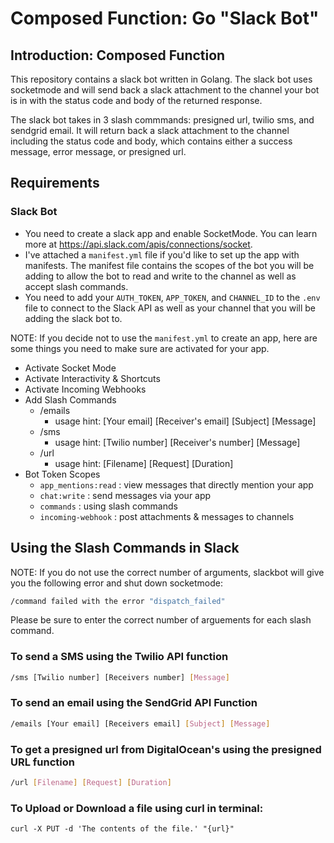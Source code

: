 # Composed Function: Go "Slack Bot"

## Introduction: Composed Function

This repository contains a slack bot written in Golang. The slack bot uses socketmode and will send back a slack attachment to the channel your bot is in with the status code and body of the returned response.

The slack bot takes in 3 slash commmands: presigned url, twilio sms, and sendgrid email. It will return back a slack attachment to the channel including the status code and body, which contains either a success message, error message, or presigned url. 

## Requirements

### Slack Bot

* You need to create a slack app and enable SocketMode. You can learn more at https://api.slack.com/apis/connections/socket. 
* I've attached a `manifest.yml` file if you'd like to set up the app with manifests. The manifest file contains the scopes of the bot you will be adding to allow the bot to read and write to the channel as well as accept slash commands.
* You need to add your `AUTH_TOKEN`, `APP_TOKEN`, and `CHANNEL_ID` to the `.env` file to connect to the Slack API as well as your channel that you will be adding the slack bot to.

NOTE: If you decide not to use the `manifest.yml` to create an app, here are some things you need to make sure are activated for your app.
- Activate Socket Mode
- Activate Interactivity & Shortcuts
- Activate Incoming Webhooks
- Add Slash Commands
    - /emails
        - usage hint: [Your email] [Receiver's email] [Subject] [Message]
    - /sms
        - usage hint: [Twilio number] [Receiver's number] [Message]
    - /url
        - usage hint: [Filename] [Request] [Duration]
- Bot Token Scopes
    - `app_mentions:read` : view messages that directly mention your app
    - `chat:write` : send messages via your app
    - `commands` : using slash commands
    - `incoming-webhook` : post attachments & messages to channels


## Using the Slash Commands in Slack

NOTE: If you do not use the correct number of arguments, slackbot will give you the following error and shut down socketmode:
```bash
/command failed with the error "dispatch_failed"
```
Please be sure to enter the correct number of arguements for each slash command.

### To send a SMS using the Twilio API function

```bash
/sms [Twilio number] [Receivers number] [Message]
```

### To send an email using the SendGrid API Function

```bash
/emails [Your email] [Receivers email] [Subject] [Message]
```

### To get a presigned url from DigitalOcean's using the presigned URL function

```bash
/url [Filename] [Request] [Duration]
```

### To Upload or Download a file using curl in terminal:
```
curl -X PUT -d 'The contents of the file.' "{url}"
```